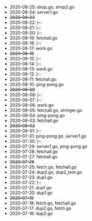 * 2020-08-25: shop.go, shop2.go
* 2020-08-24: server1.go
* ~~2020-08-23~~
* 2020-08-22: )-:
* 2020-08-21: )-:
* 2020-08-20: )-:
* 2020-08-19: fetchall.go
* 2020-08-18: )-:
* 2020-08-17: work.go
* ~~2020-08-16~~
* 2020-08-15: )-:
* 2020-08-14: )-:
* 2020-08-13: work.go
* 2020-08-12: )-:
* 2020-08-11: fetchall.go
* 2020-08-10: ping-pong.go
* ~~2020-08-09~~
* 2020-08-08: )-:
* 2020-08-07: )-:
* 2020-08-06: work.go
* 2020-08-05: fetchall.go, stringer.go
* 2020-08-04: ping-pong.go
* 2020-08-03: fetchall.go
* ~~2020-08-02~~
* 2020-08-01: )-:
* 2020-07-31: ping-pong.go, server1.go
* 2020-07-30: )-:
* 2020-07-29: server1.go, ping-pong.go
* 2020-07-28: fetchall.go
* 2020-07-27: fetchall.go
* ~~2020-07-26~~
* 2020-07-25: fetch.go, fetchall.go
* 2020-07-24: dup2.go, dup2_test.go
* 2020-07-23: dup1.go
* 2020-07-22: )-:
* 2020-07-21: dup1.go
* 2020-07-20: dup1.go
* ~~2020-07-19~~
* 2020-07-18: fetch.go, fetchall.go
* 2020-07-17: dup2.go, fetch.go
* 2020-07-16: dup2.go
